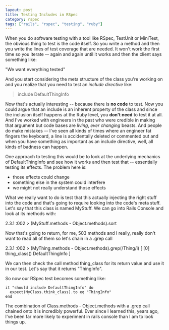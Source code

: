 ```yaml
---
layout: post
title: Testing Includes in RSpec
category: rspec
tags: ["rails", "rspec", "testing", "ruby"]
---
```

When you do software testing with a tool like RSpec, TestUnit or MiniTest, the obvious thing to test is the code itself.  So you write a method and then you write the lines of test coverage that are needed.  It won't work the first time so you iterate -- again and again until it works and then the client says something like: 

"We want everything tested"

And you start considering the meta structure of the class you're working on and you realize that you need to test an *include directive* like:

> include DefaultThingInfo

Now that's actually interesting -- because there is **no code** to test.  Now you could argue that an include is an inherent property of the class and since the inclusion itself happens at the Ruby level, you **don't need** to test it at all.  And I've worked with engineers in the past who were credible in making that argument but code bases are *living*, *ever changing* beasts.  And people do make mistakes -- I've seen all kinds of times where an engineer fat fingers the keyboard, a line is accidentally deleted or commented out and when you have something as important as an include directive, well, all kinds of badness can happen.

One approach to testing this would be to look at the underlying mechanics of DefaultThingInfo and see how it works and then test that -- essentially testing its effects.  The problem here is:

* those effects could change
* something else in the system could interfere
* we might not really understand those effects

What we really want to do is test that this actually injecting the right stuff into the code and that's going to require looking into the code's meta stuff.  Let's say that this class is named MyStuff.  We can go into Rails Console and look at its methods with:

2.3.1 :002 > (MyStuff.methods - Object.methods).sort

Now that's going to return, for me, 503 methods and I really, really don't want to read all of them so let's chain in a .grep call

2.3.1 :002 > (MyThing.methods - Object.methods).grep(/Thing/i)
[
    [0] thing_class() DefaultThingInfo
]

We can then check the call method thing_class for its return value and use it in our test.  Let's say that it returns "ThingInfo".

So now our RSpec test becomes something like:

    it "should include DefaultThingInfo" do
      expect(MyClass.think_class).to eq "ThingInfo"
    end

The combination of Class.methods - Object.methods with a .grep call chained onto it is incredibly powerful.  Ever since I learned this, years ago, I've been far more likely to experiment in rails console than I am to look things up.
    
    
